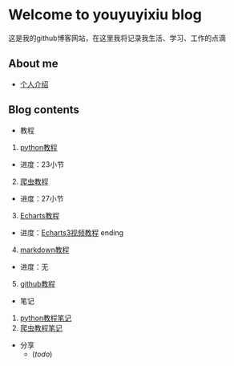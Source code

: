 # Welcome to youyuyixiu blog

这是我的github博客网站，在这里我将记录我生活、学习、工作的点滴

## About me

- [个人介绍](Bio.md)

## Blog contents

- 教程
 1. [python教程](Python_tutorial.md)
   - 进度：23小节
 2. [爬虫教程](Crawler_tutorial.md)
   - 进度：27小节
 3. [Echarts教程](Echarts_tutorial.md)
   - 进度：[Echarts3视频教程](http://www.imooc.com/learn/687) ending
 4. [markdown教程](https://www.w3cschool.cn/lme/)
   - 进度：无
 5. [github教程](https://www.bilibili.com/video/av23859607)

- 笔记
 1. [python教程笔记](https://github.com/youyuyixiu/Python_tutorial)
 2. [爬虫教程笔记](https://github.com/youyuyixiu/crawler)

- 分享
  - (*todo*)
